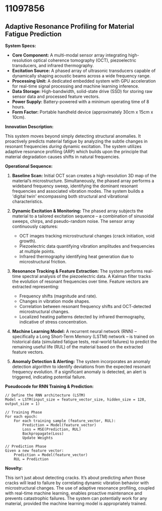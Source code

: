 # 11097856

## Adaptive Resonance Profiling for Material Fatigue Prediction

**System Specs:**

*   **Core Component:** A multi-modal sensor array integrating high-resolution optical coherence tomography (OCT), piezoelectric transducers, and infrared thermography.
*   **Excitation Source:** A phased array of ultrasonic transducers capable of dynamically shaping acoustic beams across a wide frequency range.
*   **Processing Unit:** A dedicated embedded system with GPU acceleration for real-time signal processing and machine learning inference.
*   **Data Storage:** High-bandwidth, solid-state drive (SSD) for storing raw sensor data and processed feature vectors.
*   **Power Supply:** Battery-powered with a minimum operating time of 8 hours.
*   **Form Factor:** Portable handheld device (approximately 30cm x 15cm x 10cm).

**Innovation Description:**

This system moves beyond simply detecting structural anomalies. It proactively predicts material fatigue by analyzing the subtle changes in resonant frequencies *during* dynamic excitation. The system utilizes adaptive resonance profiling (ARP) which builds upon the principle that material degradation causes shifts in natural frequencies. 

**Operational Sequence:**

1.  **Baseline Scan:** Initial OCT scan creates a high-resolution 3D map of the material’s microstructure. Simultaneously, the phased array performs a wideband frequency sweep, identifying the dominant resonant frequencies and associated vibration modes. The system builds a 'digital twin' encompassing both structural and vibrational characteristics.

2.  **Dynamic Excitation & Monitoring:** The phased array subjects the material to a tailored excitation sequence – a combination of sinusoidal sweeps, chirps, and pseudo-random noise.  The sensor array continuously captures:
    *   OCT images tracking microstructural changes (crack initiation, void growth).
    *   Piezoelectric data quantifying vibration amplitudes and frequencies at multiple points.
    *   Infrared thermography identifying heat generation due to microstructural friction.

3.  **Resonance Tracking & Feature Extraction:** The system performs real-time spectral analysis of the piezoelectric data.  A Kalman filter tracks the evolution of resonant frequencies over time. Feature vectors are extracted representing:
    *   Frequency shifts (magnitude and rate).
    *   Changes in vibration mode shapes.
    *   Correlation between resonant frequency shifts and OCT-detected microstructural changes.
    *   Localized heating patterns detected by infrared thermography, indicative of stress concentration.

4.  **Machine Learning Model:** A recurrent neural network (RNN) – specifically a Long Short-Term Memory (LSTM) network – is trained on historical data (simulated fatigue tests, real-world failures) to predict the remaining useful life (RUL) of the material based on the extracted feature vectors. 

5.  **Anomaly Detection & Alerting:**  The system incorporates an anomaly detection algorithm to identify deviations from the expected resonant frequency evolution.  If a significant anomaly is detected, an alert is triggered, indicating potential failure.

**Pseudocode for RNN Training & Prediction:**

```
// Define the RNN architecture (LSTM)
Model = LSTM(input_size = feature_vector_size, hidden_size = 128, output_size = 1)

// Training Phase
For each epoch:
    For each training sample (feature_vector, RUL):
        Prediction = Model(feature_vector)
        Loss = MSE(Prediction, RUL)
        Backpropagate(Loss)
        Update Weights

// Prediction Phase
Given a new feature vector:
    Prediction = Model(feature_vector)
    RUL = Prediction
```

**Novelty:**

This isn’t just about detecting cracks. It’s about predicting *when* those cracks will lead to failure by correlating dynamic vibration behavior with microstructural changes. The use of adaptive resonance profiling, coupled with real-time machine learning, enables proactive maintenance and prevents catastrophic failures. The system can potentially work for any material, provided the machine learning model is appropriately trained.